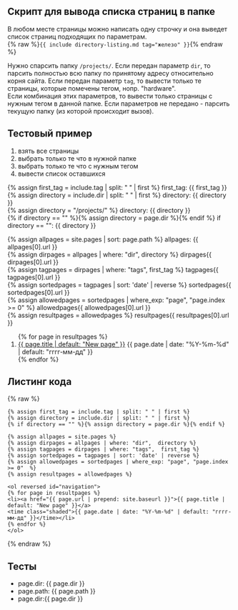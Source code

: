 ## Скрипт для вывода списка страниц в папке
В любом месте страницы можно написать одну строчку и она выведет список страниц подходящих по параметрам.  
{% raw %}```{{ include directory-listing.md tag="железо" }}```{% endraw %}

Нужно спарсить папку ```/projects/```.
Если передан параметр ```dir```, то парсить полностью всю папку по принятому адресу относительно корня сайта.
Если передан параметр ```tag```, то вывести только те страницы, которые помечены тегом, нопр. "hardware".  
Если комбинация этих параметров, то вывести только страницы с нужным тегом в  данной папке.
Если параметров не передано - парсить текущую папку (из которой происходит вызов).

## Тестовый пример

1. взять все страницы
2. выбрать только те что в нужной папке
3. выбрать только те что с нужным тегом
4. вывести список оставшихся

{% assign first_tag = include.tag | split: " " | first %}
first_tag: {{ first_tag }}<br>
{% assign directory = include.dir | split: " " | first %}
directory: {{ directory }}<br>
{% assign directory = "/projects/" %}
directory: {{ directory }}<br>
{% if directory == "" %}{% assign directory = page.dir %}{% endif %}
if directory == "": {{ directory }}<br>


{% assign allpages = site.pages | sort: page.path %}
allpages: {{ allpages[0].url }}<br>
{% assign dirpages = allpages | where: "dir",  directory %}
dirpages{{ dirpages[0].url }}<br>
{% assign tagpages = dirpages | where: "tags",  first_tag %}
tagpages{{ tagpages[0].url }}<br>
{% assign sortedpages = tagpages | sort: 'date' | reverse %}
sortedpages{{ sortedpages[0].url }}<br>
{% assign allowedpages = sortedpages | where_exp: "page", "page.index >= 0"	 %}
allowedpages{{ allowedpages[0].url }}<br>
{% assign resultpages = allowedpages %}
resultpages{{ resultpages[0].url }}<br>

<ol reversed id="navigation">
{% for page in resultpages %}
<li><a href="{{ page.url | prepend: site.baseurl }}">{{ page.title | default: "New page" }}</a> 
<time class="shaded">{{ page.date | date: "%Y-%m-%d" | default: "гггг-мм-дд" }}</time></li>
{% endfor %}
</ol>

## Листинг кода
{% raw %}
``` 
{% assign first_tag = include.tag | split: " " | first %}
{% assign directory = include.dir | split: " " | first %}
{% if directory == "" %}{% assign directory = page.dir %}{% endif %}

{% assign allpages = site.pages %}
{% assign dirpages = allpages | where: "dir",  directory %}
{% assign tagpages = dirpages | where: "tags",  first_tag %}
{% assign sortedpages = tagpages | sort: 'date' | reverse %}
{% assign allowedpages = sortedpages | where_exp: "page", "page.index >= 0"	 %}
{% assign resultpages = allowedpages %}

<ol reversed id="navigation">
{% for page in resultpages %}
<li><a href="{{ page.url | prepend: site.baseurl }}">{{ page.title | default: "New page" }}</a> 
<time class="shaded">{{ page.date | date: "%Y-%m-%d" | default: "гггг-мм-дд" }}</time></li>
{% endfor %}
</ol>
```
{% endraw %}


## Тесты
- page.dir: {{ page.dir }}
- page.path: {{ page.path }}
- page.dir:{{ page.dir }}


